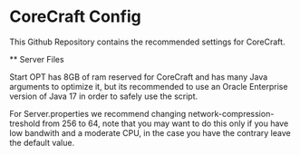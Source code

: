 # CoreCraft Config

This Github Repository contains the recommended settings for CoreCraft.

** Server Files

Start OPT has 8GB of ram reserved for CoreCraft and has many Java arguments to optimize it, but its recommended to use an Oracle Enterprise version of Java 17 in order to safely use the script.

For Server.properties we recommend changing network-compression-treshold from 256 to 64, note that you may want to do this only if you have low bandwith and a moderate CPU, in the case you have the contrary leave the default value.
